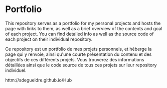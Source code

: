 # Portfolio

This repository serves as a portfolio for my personal projects and hosts the page with links to them, as well as a brief overview of the contents and goal of each project. You can find detailed info as well as the source code of each project on their individual repository.

Ce repository est un portfolio de mes projets personnels, et héberge la page qui y renvoie, ainsi qu'une courte présentation du contenu et des objectifs de ces différents projets. Vous trouverez des informations détaillées ainsi que le code source de tous ces projets sur leur repository individuel.

httm://sdegueldre.github.io/Hub
